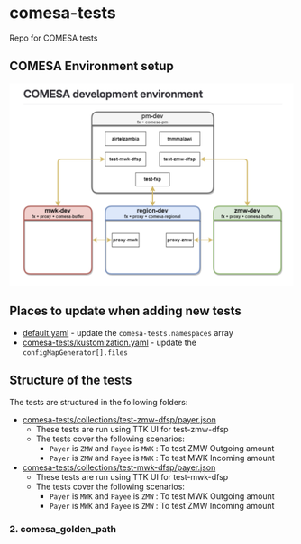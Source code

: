 # comesa-tests

Repo for COMESA tests

## COMESA Environment setup

 ![COMESA Environment](./COMESA_SETUP.png)

## Places to update when adding new tests

- [default.yaml](default.yaml) - update the `comesa-tests.namespaces` array
- [comesa-tests/kustomization.yaml](comesa-tests/kustomization.yaml) - update the
  `configMapGenerator[].files`

## Structure of the tests

The tests are structured in the following folders:

- [comesa-tests/collections/test-zmw-dfsp/payer.json](comesa-tests/collections/test-zmw-dfsp/payer.json)
  - These tests are run using TTK UI for test-zmw-dfsp
  - The tests cover the following scenarios:
    - `Payer` is `ZMW` and `Payee` is `MWK` : To test ZMW Outgoing amount
    - `Payer` is `ZMW` and `Payee` is `MWK` : To test MWK Incoming amount
- [comesa-tests/collections/test-mwk-dfsp/payer.json](comesa-tests/collections/test-mwk-dfsp/payer.json)
  - These tests are run using TTK UI for test-mwk-dfsp
  - The tests cover the following scenarios:
    - `Payer` is `MWK` and `Payee` is `ZMW` : To test MWK Outgoing amount
    - `Payer` is `MWK` and `Payee` is `ZMW` : To test ZMW Incoming amount

### 2. comesa_golden_path
